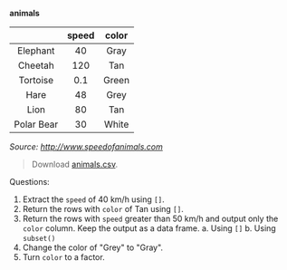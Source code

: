 **animals**

| | speed | color |
|:----:|:----:|:----:|
| Elephant | 40 | Gray |
| Cheetah | 120 | Tan |
| Tortoise | 0.1 | Green |
| Hare | 48 | Grey |
| Lion | 80 | Tan |
| Polar Bear | 30 | White |

*Source: http://www.speedofanimals.com*

> Download [animals.csv](https://raw.githubusercontent.com/hbctraining/Intro-to-R/master/data/animals.csv).

Questions:

1. Extract the `speed` of 40 km/h using `[]`.
2. Return the rows with `color` of Tan using `[]`.
3. Return the rows with `speed` greater than 50 km/h and output only the `color` column. Keep the output as a data frame.
  a. Using `[]`
  b. Using `subset()`
4. Change the color of "Grey" to "Gray". 
5. Turn `color` to a factor.

